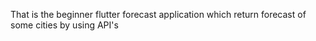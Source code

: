 That is the beginner flutter forecast application which return forecast of some cities by using API's
